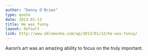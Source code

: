 ```yaml
---
author: "Danny O'Brien"
type: quote
date: 2013-01-13
title: He was funny
layout: default
link: http://www.oblomovka.com/wp/2013/01/12/he-was-funny/
---
```

Aaron’s art was an amazing ability to focus on the truly important.
